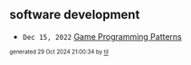 ## software development


* <code>Dec 15, 2022</code> [Game Programming Patterns](2022-12-15T10-29-50-game-programming-patterns.md)

<sup><sub>generated 29 Oct 2024 21:00:34 by <a href='https://github.com/senorprogrammer/til'>til</a></sub></sup>
